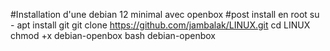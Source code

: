 #Installation d'une debian 12 minimal avec openbox
#post install en root
su -
apt install git
git clone https://github.com/jambalak/LINUX.git
cd LINUX
chmod +x debian-openbox
bash debian-openbox
